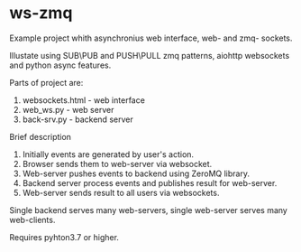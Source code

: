 # ws-zmq
Example project whith asynchronius web interface, web- and zmq- sockets.

Illustate using SUB\PUB and PUSH\PULL zmq patterns, aiohttp websockets and python async features.

Parts of project are:
 1. websockets.html - web interface 
 2. web_ws.py       - web server
 3. back-srv.py     - backend server

Brief description

 1. Initially events are generated by user's action. 
 2. Browser sends them to web-server via websocket. 
 3. Web-server pushes events to backend using ZeroMQ library. 
 4. Backend server process events and publishes result for web-server.
 5. Web-server sends result to all users via websockets.
 
Single backend serves many web-servers, single web-server serves many web-clients.
  
Requires pyhton3.7 or higher.

